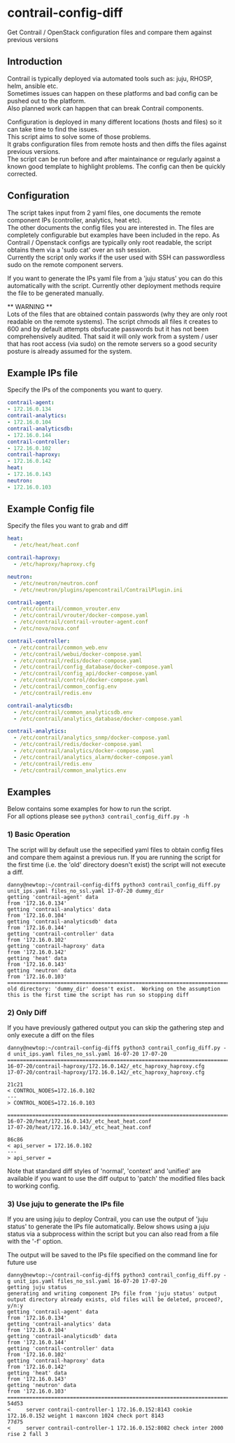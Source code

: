 # contrail-config-diff
Get Contrail / OpenStack configuration files and compare them against previous versions

## Introduction
Contrail is typically deployed via automated tools such as: juju, RHOSP, helm, ansible etc.  
Sometimes issues can happen on these platforms and bad config can be pushed out to the platform.  
Also planned work can happen that can break Contrail components.

Configuration is deployed in many different locations (hosts and files) so it can take time to find the issues.  
This script aims to solve some of those problems.  
It grabs configuration files from remote hosts and then diffs the files against previous versions.  
The script can be run before and after maintainance or regularly against a known good template to highlight problems.
The config can then be quickly corrected.

## Configuration
The script takes input from 2 yaml files, one documents the remote component IPs (controller, analytics, heat etc).  
The other documents the config files you are interested in.
The files are completely configurable but examples have been included in the repo.
As Contrail / Openstack configs are typically only root readable, the script obtains them via a 'sudo cat' over an ssh session.  
Currently the script only works if the user used with SSH can passwordless sudo on the remote component servers.

If you want to generate the IPs yaml file from a 'juju status' you can do this automatically with the script.
Currently other deployment methods require the file to be generated manually.

** WARNING **   
Lots of the files that are obtained contain passwords (why they are only root readable on the remote systems).
The script chmods all files it creates to 600 and by default attempts obsfucate passwords but it has not been comprehensively audited.
That said it will only work from a system / user that has root access (via sudo) on the remote servers so a good security posture is already assumed for the system.

##  Example IPs file
Specify the IPs of the components you want to query.  

```yaml
contrail-agent:
- 172.16.0.134
contrail-analytics:
- 172.16.0.104
contrail-analyticsdb:
- 172.16.0.144
contrail-controller:
- 172.16.0.102
contrail-haproxy:
- 172.16.0.142
heat:
- 172.16.0.143
neutron:
- 172.16.0.103
```

## Example Config file
Specify the files you want to grab and diff
```yaml
heat:
  - /etc/heat/heat.conf

contrail-haproxy:
  - /etc/haproxy/haproxy.cfg

neutron:
  - /etc/neutron/neutron.conf
  - /etc/neutron/plugins/opencontrail/ContrailPlugin.ini

contrail-agent:
  - /etc/contrail/common_vrouter.env
  - /etc/contrail/vrouter/docker-compose.yaml
  - /etc/contrail/contrail-vrouter-agent.conf
  - /etc/nova/nova.conf

contrail-controller:
  - /etc/contrail/common_web.env
  - /etc/contrail/webui/docker-compose.yaml
  - /etc/contrail/redis/docker-compose.yaml
  - /etc/contrail/config_database/docker-compose.yaml
  - /etc/contrail/config_api/docker-compose.yaml
  - /etc/contrail/control/docker-compose.yaml
  - /etc/contrail/common_config.env
  - /etc/contrail/redis.env

contrail-analyticsdb:
  - /etc/contrail/common_analyticsdb.env
  - /etc/contrail/analytics_database/docker-compose.yaml

contrail-analytics:
  - /etc/contrail/analytics_snmp/docker-compose.yaml
  - /etc/contrail/redis/docker-compose.yaml
  - /etc/contrail/analytics/docker-compose.yaml
  - /etc/contrail/analytics_alarm/docker-compose.yaml
  - /etc/contrail/redis.env
  - /etc/contrail/common_analytics.env
```

## Examples
Below contains some examples for how to run the script.  
For all options please see ```python3 contrail_config_diff.py -h```

### 1) Basic Operation
The script will by default use the sepecified yaml files to obtain config files and compare them against a previous run.
If you are running the script for the first time (i.e. the 'old' directory doesn't exist) the script will not execute a diff.
```
danny@newtop:~/contrail-config-diff$ python3 contrail_config_diff.py unit_ips.yaml files_no_ssl.yaml 17-07-20 dummy_dir
getting 'contrail-agent' data
from '172.16.0.134'
getting 'contrail-analytics' data
from '172.16.0.104'
getting 'contrail-analyticsdb' data
from '172.16.0.144'
getting 'contrail-controller' data
from '172.16.0.102'
getting 'contrail-haproxy' data
from '172.16.0.142'
getting 'heat' data
from '172.16.0.143'
getting 'neutron' data
from '172.16.0.103'
====================================================================================================
old directory: 'dummy_dir' doesn't exist.  Working on the assumption this is the first time the script has run so stopping diff
```

### 2) Only Diff
If you have previously gathered output you can skip the gathering step and only execute a diff on the files

```shell
danny@newtop:~/contrail-config-diff$ python3 contrail_config_diff.py -d unit_ips.yaml files_no_ssl.yaml 16-07-20 17-07-20
====================================================================================================
16-07-20/contrail-haproxy/172.16.0.142/_etc_haproxy_haproxy.cfg
17-07-20/contrail-haproxy/172.16.0.142/_etc_haproxy_haproxy.cfg

21c21
< CONTROL_NODES=172.16.0.102
---
> CONTROL_NODES=172.16.0.103

====================================================================================================
16-07-20/heat/172.16.0.143/_etc_heat_heat.conf
17-07-20/heat/172.16.0.143/_etc_heat_heat.conf

86c86
< api_server = 172.16.0.102
---
> api_server =  
```

Note that standard diff styles of 'normal', 'context' and 'unified' are available if you want to use the diff output to 'patch' the modified files back to working config.

### 3) Use juju to generate the IPs file
If you are using juju to deploy Contrail, you can use the output of 'juju status' to generate the IPs file automatically.
Below shows using a juju status via a subprocess within the script but you can also read from a file with the '-f' option.

The output will be saved to the IPs file specified on the command line for future use
```
danny@newtop:~/contrail-config-diff$ python3 contrail_config_diff.py -g unit_ips.yaml files_no_ssl.yaml 16-07-20 17-07-20
getting juju status
generating and writing component IPs file from 'juju status' output
output directory already exists, old files will be deleted, proceed?, y/n:y
getting 'contrail-agent' data
from '172.16.0.134'
getting 'contrail-analytics' data
from '172.16.0.104'
getting 'contrail-analyticsdb' data
from '172.16.0.144'
getting 'contrail-controller' data
from '172.16.0.102'
getting 'contrail-haproxy' data
from '172.16.0.142'
getting 'heat' data
from '172.16.0.143'
getting 'neutron' data
from '172.16.0.103'
====================================================================================================
54d53
<     server contrail-controller-1 172.16.0.152:8143 cookie 172.16.0.152 weight 1 maxconn 1024 check port 8143
77d75
<     server contrail-controller-1 172.16.0.152:8082 check inter 2000 rise 2 fall 3
```
